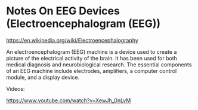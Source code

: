 # Notes On EEG Devices (Electroencephalogram (EEG))

https://en.wikipedia.org/wiki/Electroencephalography

An electroencephalogram (EEG) machine is a device used to create a picture of the electrical activity of the brain. It has been used for both medical diagnosis and neurobiological research. The essential components of an EEG machine include electrodes, amplifiers, a computer control module, and a display device.

Videos:

https://www.youtube.com/watch?v=XewJh_0nLvM
